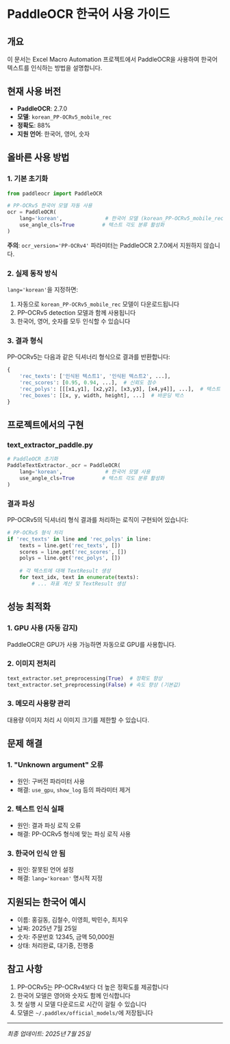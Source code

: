# PaddleOCR 한국어 사용 가이드

## 개요

이 문서는 Excel Macro Automation 프로젝트에서 PaddleOCR을 사용하여 한국어 텍스트를 인식하는 방법을 설명합니다.

## 현재 사용 버전

- **PaddleOCR**: 2.7.0
- **모델**: `korean_PP-OCRv5_mobile_rec`
- **정확도**: 88%
- **지원 언어**: 한국어, 영어, 숫자

## 올바른 사용 방법

### 1. 기본 초기화

```python
from paddleocr import PaddleOCR

# PP-OCRv5 한국어 모델 자동 사용
ocr = PaddleOCR(
    lang='korean',              # 한국어 모델 (korean_PP-OCRv5_mobile_rec)
    use_angle_cls=True         # 텍스트 각도 분류 활성화
)
```

**주의**: `ocr_version='PP-OCRv4'` 파라미터는 PaddleOCR 2.7.0에서 지원하지 않습니다.

### 2. 실제 동작 방식

`lang='korean'`을 지정하면:
1. 자동으로 `korean_PP-OCRv5_mobile_rec` 모델이 다운로드됩니다
2. PP-OCRv5 detection 모델과 함께 사용됩니다
3. 한국어, 영어, 숫자를 모두 인식할 수 있습니다

### 3. 결과 형식

PP-OCRv5는 다음과 같은 딕셔너리 형식으로 결과를 반환합니다:

```python
{
    'rec_texts': ['인식된 텍스트1', '인식된 텍스트2', ...],
    'rec_scores': [0.95, 0.94, ...],  # 신뢰도 점수
    'rec_polys': [[[x1,y1], [x2,y2], [x3,y3], [x4,y4]], ...],  # 텍스트 위치
    'rec_boxes': [[x, y, width, height], ...]  # 바운딩 박스
}
```

## 프로젝트에서의 구현

### text_extractor_paddle.py

```python
# PaddleOCR 초기화
PaddleTextExtractor._ocr = PaddleOCR(
    lang='korean',              # 한국어 모델 사용
    use_angle_cls=True         # 텍스트 각도 분류 활성화
)
```

### 결과 파싱

PP-OCRv5의 딕셔너리 형식 결과를 처리하는 로직이 구현되어 있습니다:

```python
# PP-OCRv5 형식 처리
if 'rec_texts' in line and 'rec_polys' in line:
    texts = line.get('rec_texts', [])
    scores = line.get('rec_scores', [])
    polys = line.get('rec_polys', [])
    
    # 각 텍스트에 대해 TextResult 생성
    for text_idx, text in enumerate(texts):
        # ... 좌표 계산 및 TextResult 생성
```

## 성능 최적화

### 1. GPU 사용 (자동 감지)
PaddleOCR은 GPU가 사용 가능하면 자동으로 GPU를 사용합니다.

### 2. 이미지 전처리
```python
text_extractor.set_preprocessing(True)  # 정확도 향상
text_extractor.set_preprocessing(False) # 속도 향상 (기본값)
```

### 3. 메모리 사용량 관리
대용량 이미지 처리 시 이미지 크기를 제한할 수 있습니다.

## 문제 해결

### 1. "Unknown argument" 오류
- 원인: 구버전 파라미터 사용
- 해결: `use_gpu`, `show_log` 등의 파라미터 제거

### 2. 텍스트 인식 실패
- 원인: 결과 파싱 로직 오류
- 해결: PP-OCRv5 형식에 맞는 파싱 로직 사용

### 3. 한국어 인식 안 됨
- 원인: 잘못된 언어 설정
- 해결: `lang='korean'` 명시적 지정

## 지원되는 한국어 예시

- 이름: 홍길동, 김철수, 이영희, 박민수, 최지우
- 날짜: 2025년 7월 25일
- 숫자: 주문번호 12345, 금액 50,000원
- 상태: 처리완료, 대기중, 진행중

## 참고 사항

1. PP-OCRv5는 PP-OCRv4보다 더 높은 정확도를 제공합니다
2. 한국어 모델은 영어와 숫자도 함께 인식합니다
3. 첫 실행 시 모델 다운로드로 시간이 걸릴 수 있습니다
4. 모델은 `~/.paddlex/official_models/`에 저장됩니다

---

*최종 업데이트: 2025년 7월 25일*